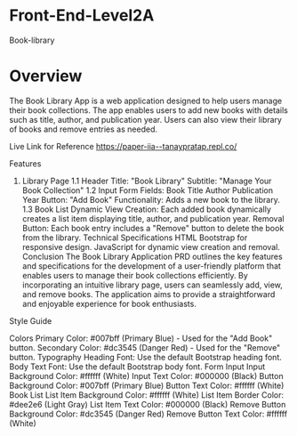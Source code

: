 # Front-End-Level2A
Book-library

# Overview
The Book Library App is a web application designed to help users manage their book collections. The app enables users to add new books with details such as title, author, and publication year. Users can also view their library of books and remove entries as needed.

Live Link for Reference
https://paper-iia--tanaypratap.repl.co/ 

Features
1. Library Page
1.1 Header
Title: "Book Library"
Subtitle: "Manage Your Book Collection"
1.2 Input Form
Fields:
Book Title
Author
Publication Year
Button: "Add Book"
Functionality: Adds a new book to the library.
1.3 Book List
Dynamic View Creation: Each added book dynamically creates a list item displaying title, author, and publication year.
Removal Button: Each book entry includes a "Remove" button to delete the book from the library.
Technical Specifications
HTML
Bootstrap for responsive design.
JavaScript for dynamic view creation and removal.
Conclusion
The Book Library Application PRD outlines the key features and specifications for the development of a user-friendly platform that enables users
 to manage their book collections efficiently. By incorporating an intuitive library page, users can seamlessly add, view, and remove books.
 The application aims to provide a straightforward and enjoyable experience for book enthusiasts.

Style Guide

Colors
Primary Color: #007bff (Primary Blue) - Used for the "Add Book" button.
Secondary Color: #dc3545 (Danger Red) - Used for the "Remove" button.
Typography
Heading Font: Use the default Bootstrap heading font.
Body Text Font: Use the default Bootstrap body font.
Form Input
Input Background Color: #ffffff (White)
Input Text Color: #000000 (Black)
Button Background Color: #007bff (Primary Blue)
Button Text Color: #ffffff (White)
Book List
List Item Background Color: #ffffff (White)
List Item Border Color: #dee2e6 (Light Gray)
List Item Text Color: #000000 (Black)
Remove Button Background Color: #dc3545 (Danger Red)
Remove Button Text Color: #ffffff (White)


